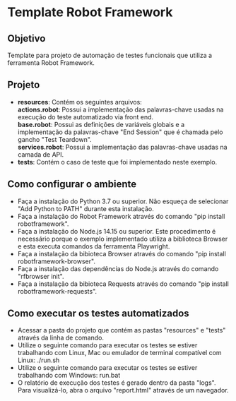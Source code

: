 # Template Robot Framework

## Objetivo 
Template para projeto de automação de testes funcionais que utiliza a ferramenta Robot Framework.

## Projeto
* **resources**: Contém os seguintes arquivos:  
**actions.robot**: Possui a implementação das palavras-chave usadas na execução do teste automatizado via front end.   
**base.robot**: Possui as definições de variáveis globais e a implementação da palavras-chave "End Session" que é chamada pelo gancho "Test Teardown".  
**services.robot**: Possui a implementação das palavras-chave usadas na camada de API.  
* **tests**: Contém o caso de teste que foi implementado neste exemplo. 

## Como configurar o ambiente
* Faça a instalação do Python 3.7 ou superior. Não esqueça de selecionar "Add Python to PATH" durante esta instalação.
* Faça a instalação do Robot Framework através do comando "pip install robotframework". 
* Faça a instalação do Node.js 14.15 ou superior. Este procedimento é necessário porque o exemplo implementado utiliza a biblioteca Browser e esta executa comandos da ferramenta Playwright.
* Faça a instalação da bibioteca Browser através do comando "pip install robotframework-browser". 
* Faça a instalação das dependências do Node.js através do comando "rfbrowser init".
* Faça a instalação da bibioteca Requests através do comando "pip install robotframework-requests".

## Como executar os testes automatizados
*  Acessar a pasta do projeto que contém as pastas "resources" e "tests" através da linha de comando.  
*  Utilize o seguinte comando para executar os testes se estiver trabalhando com Linux, Mac ou emulador de terminal compatível com Linux: ./run.sh
*  Utilize o seguinte comando para executar os testes se estiver trabalhando com Windows: run.bat
* O relatório de execução dos testes é gerado dentro da pasta "logs". Para visualizá-lo, abra o arquivo "report.html" através de um navegador. 